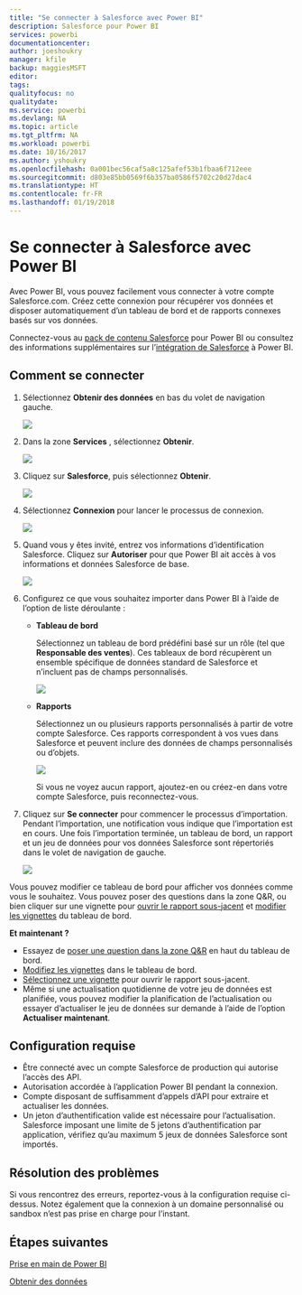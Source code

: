 ```yaml
---
title: "Se connecter à Salesforce avec Power BI"
description: Salesforce pour Power BI
services: powerbi
documentationcenter: 
author: joeshoukry
manager: kfile
backup: maggiesMSFT
editor: 
tags: 
qualityfocus: no
qualitydate: 
ms.service: powerbi
ms.devlang: NA
ms.topic: article
ms.tgt_pltfrm: NA
ms.workload: powerbi
ms.date: 10/16/2017
ms.author: yshoukry
ms.openlocfilehash: 0a001bec56caf5a8c125afef53b1fbaa6f712eee
ms.sourcegitcommit: d803e85bb0569f6b357ba0586f5702c20d27dac4
ms.translationtype: HT
ms.contentlocale: fr-FR
ms.lasthandoff: 01/19/2018
---
```

# <a name="connect-to-salesforce-with-power-bi"></a>Se connecter à Salesforce avec Power BI
Avec Power BI, vous pouvez facilement vous connecter à votre compte Salesforce.com. Créez cette connexion pour récupérer vos données et disposer automatiquement d’un tableau de bord et de rapports connexes basés sur vos données.

Connectez-vous au [pack de contenu Salesforce](https://app.powerbi.com/getdata/services/salesforce) pour Power BI ou consultez des informations supplémentaires sur l’[intégration de Salesforce](https://powerbi.microsoft.com/integrations/salesforce) à Power BI.

## <a name="how-to-connect"></a>Comment se connecter
1. Sélectionnez **Obtenir des données** en bas du volet de navigation gauche.
   
   ![](media/service-connect-to-salesforce/pbi_getdata.png) 
2. Dans la zone **Services** , sélectionnez **Obtenir**.
   
   ![](media/service-connect-to-salesforce/pbi_getservices.png) 
3. Cliquez sur **Salesforce**, puis sélectionnez **Obtenir**.  
   
   ![](media/service-connect-to-salesforce/salesforce.png)
4. Sélectionnez **Connexion** pour lancer le processus de connexion.
   
    ![](media/service-connect-to-salesforce/dialog.png)
5. Quand vous y êtes invité, entrez vos informations d’identification Salesforce. Cliquez sur **Autoriser** pour que Power BI ait accès à vos informations et données Salesforce de base.
   
   ![](media/service-connect-to-salesforce/sf_authorize.png)
6. Configurez ce que vous souhaitez importer dans Power BI à l’aide de l’option de liste déroulante :
   
   * **Tableau de bord**
     
     Sélectionnez un tableau de bord prédéfini basé sur un rôle (tel que **Responsable des ventes**). Ces tableaux de bord récupèrent un ensemble spécifique de données standard de Salesforce et n’incluent pas de champs personnalisés.
     
     ![](media/service-connect-to-salesforce/pbi_salesforcechooserole.png)
   * **Rapports**
     
     Sélectionnez un ou plusieurs rapports personnalisés à partir de votre compte Salesforce. Ces rapports correspondent à vos vues dans Salesforce et peuvent inclure des données de champs personnalisés ou d’objets.
     
     ![](media/service-connect-to-salesforce/pbi_salesforcereports.png)
     
     Si vous ne voyez aucun rapport, ajoutez-en ou créez-en dans votre compte Salesforce, puis reconnectez-vous.
7. Cliquez sur **Se connecter** pour commencer le processus d’importation. Pendant l’importation, une notification vous indique que l’importation est en cours. Une fois l’importation terminée, un tableau de bord, un rapport et un jeu de données pour vos données Salesforce sont répertoriés dans le volet de navigation de gauche.
   
   ![](media/service-connect-to-salesforce/pbi_getdatasalesforcedash.png)

Vous pouvez modifier ce tableau de bord pour afficher vos données comme vous le souhaitez. Vous pouvez poser des questions dans la zone Q&R, ou bien cliquer sur une vignette pour [ouvrir le rapport sous-jacent](service-dashboard-tiles.md) et [modifier les vignettes](service-dashboard-edit-tile.md) du tableau de bord.

**Et maintenant ?**

* Essayez de [poser une question dans la zone Q&R](power-bi-q-and-a.md) en haut du tableau de bord.
* [Modifiez les vignettes](service-dashboard-edit-tile.md) dans le tableau de bord.
* [Sélectionnez une vignette](service-dashboard-tiles.md) pour ouvrir le rapport sous-jacent.
* Même si une actualisation quotidienne de votre jeu de données est planifiée, vous pouvez modifier la planification de l’actualisation ou essayer d’actualiser le jeu de données sur demande à l’aide de l’option **Actualiser maintenant**.

## <a name="system-requirements"></a>Configuration requise
* Être connecté avec un compte Salesforce de production qui autorise l’accès des API.
* Autorisation accordée à l’application Power BI pendant la connexion.
* Compte disposant de suffisamment d’appels d’API pour extraire et actualiser les données.
* Un jeton d’authentification valide est nécessaire pour l’actualisation. Salesforce imposant une limite de 5 jetons d’authentification par application, vérifiez qu’au maximum 5 jeux de données Salesforce sont importés.

## <a name="troubleshooting"></a>Résolution des problèmes
Si vous rencontrez des erreurs, reportez-vous à la configuration requise ci-dessus. Notez également que la connexion à un domaine personnalisé ou sandbox n’est pas prise en charge pour l’instant.

## <a name="next-steps"></a>Étapes suivantes
[Prise en main de Power BI](service-get-started.md)

[Obtenir des données](service-get-data.md)

